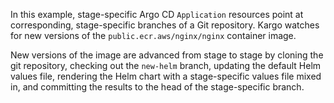 In this example, stage-specific Argo CD `Application` resources point at
corresponding, stage-specific branches of a Git repository. Kargo watches for
new versions of the `public.ecr.aws/nginx/nginx` container image.

New versions of the image are advanced from stage to stage by cloning the git
repository, checking out the `new-helm` branch, updating the default Helm values
file, rendering the Helm chart with a stage-specific values file mixed in, and
committing the results to the head of the stage-specific branch.
